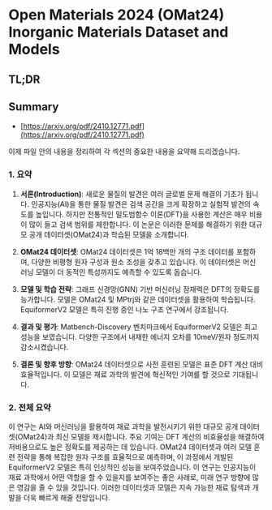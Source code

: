 # Open Materials 2024 (OMat24) Inorganic Materials Dataset and Models
## TL;DR
## Summary
- [https://arxiv.org/pdf/2410.12771.pdf](https://arxiv.org/pdf/2410.12771.pdf)

이제 파일 안의 내용을 정리하여 각 섹션의 중요한 내용을 요약해 드리겠습니다.

### 1. 요약

1. **서론(Introduction)**: 새로운 물질의 발견은 여러 글로벌 문제 해결의 기초가 됩니다. 인공지능(AI)을 통한 물질 발견은 검색 공간을 크게 확장하고 실험적 발견의 속도를 높입니다. 하지만 전통적인 밀도범함수 이론(DFT)을 사용한 계산은 매우 비용이 많이 들고 검색 범위를 제한합니다. 이 논문은 이러한 문제를 해결하기 위한 대규모 공개 데이터셋(OMat24)과 학습된 모델을 소개합니다.

2. **OMat24 데이터셋**: OMat24 데이터셋은 1억 18백만 개의 구조 데이터를 포함하며, 다양한 비평형 원자 구성과 원소 조성을 갖추고 있습니다. 이 데이터셋은 머신 러닝 모델이 더 동적인 특성까지도 예측할 수 있도록 돕습니다.

3. **모델 및 학습 전략**: 그래프 신경망(GNN) 기반 머신러닝 잠재력은 DFT의 정확도를 능가합니다. 모델은 OMat24 및 MPtrj와 같은 데이터셋을 활용하여 학습됩니다. EquiformerV2 모델은 특히 진행 중인 나노 구조 연구에서 강조됩니다.

4. **결과 및 평가**: Matbench-Discovery 벤치마크에서 EquiformerV2 모델은 최고 성능을 보였습니다. 다양한 구조에서 내재한 에너지 오차를 10meV/원자 정도까지 감소시켰습니다.

5. **결론 및 향후 방향**: OMat24 데이터셋으로 사전 훈련된 모델은 표준 DFT 계산 대비 효율적입니다. 이 모델은 재료 과학의 발견에 혁신적인 기여를 할 것으로 기대됩니다.

### 2. 전체 요약

이 연구는 AI와 머신러닝을 활용하여 재료 과학을 발전시키기 위한 대규모 공개 데이터셋(OMat24)과 최신 모델을 제시합니다. 주요 기여는 DFT 계산의 비효율성을 해결하여 저비용으로도 높은 정확도를 제공하는 데 있습니다. OMat24 데이터셋과 여러 모델 훈련 전략을 통해 복잡한 원자 구조를 효율적으로 예측하며, 이 과정에서 개발된 EquiformerV2 모델은 특히 인상적인 성능을 보여주었습니다. 이 연구는 인공지능이 재료 과학에서 어떤 역할을 할 수 있을지를 보여주는 좋은 사례로, 미래 연구 방향에 많은 영감을 줄 수 있을 것입니다. 이러한 데이터셋과 모델은 지속 가능한 재료 탐색과 개발을 더욱 빠르게 해줄 전망입니다.